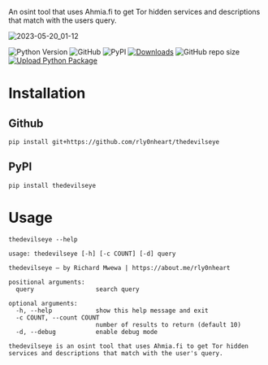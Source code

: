 
An osint tool that uses Ahmia.fi to get Tor hidden services and descriptions that match with the users query.

![2023-05-20_01-12](https://github.com/rly0nheart/thedevilseye/assets/74001397/dca2fc47-7ed2-4402-ae3b-b49cfdda6cb9)

![Python Version](https://img.shields.io/badge/python-3.x-blue?style=flat&logo=python)
![GitHub](https://img.shields.io/github/license/rly0nheart/thedevilseye?style=flat&logo=github)
![PyPI](https://img.shields.io/pypi/v/thedevilseye?style=flat&logo=pypi)
[![Downloads](https://static.pepy.tech/personalized-badge/thedevilseye?period=total&units=international_system&left_color=black&right_color=orange&left_text=pypi+downloads&logo=pypi)](https://pepy.tech/project/thedevilseye)
![GitHub repo size](https://img.shields.io/github/repo-size/rly0nheart/thedevilseye?style=flat&logo=github)
[![Upload Python Package](https://github.com/rly0nheart/thedevilseye/actions/workflows/python-publish.yml/badge.svg)](https://github.com/rly0nheart/thedevilseye/actions/workflows/python-publish.yml)


# Installation
## Github
```
pip install git+https://github.com/rly0nheart/thedevilseye
```
## PyPI
```
pip install thedevilseye
```
# Usage
```
thedevilseye --help
```
```
usage: thedevilseye [-h] [-c COUNT] [-d] query

thedevilseye — by Richard Mwewa | https://about.me/rly0nheart

positional arguments:
  query                 search query

optional arguments:
  -h, --help            show this help message and exit
  -c COUNT, --count COUNT
                        number of results to return (default 10)
  -d, --debug           enable debug mode

thedevilseye is an osint tool that uses Ahmia.fi to get Tor hidden services and descriptions that match with the user's query.
```
